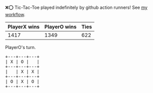 :x::o: Tic-Tac-Toe played indefinitely by github action runners! See [my workflow](.github/workflows/play.yaml).

|PlayerX wins|PlayerO wins|Ties|
|-|-|-|
|1417|1349|622|

PlayerO's turn.

<pre>
+---+---+---+
| X | O |   |
+---+---+---+
|   | X | X |
+---+---+---+
| O | X | O |
+---+---+---+
</pre>